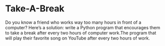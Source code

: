 # Take-A-Break
Do you know a friend who works way too many hours in front of a computer? Here’s a solution: write a Python program that encourages them to take a break after every two hours of computer work.The program that will play their favorite song on YouTube after every two hours of work.
